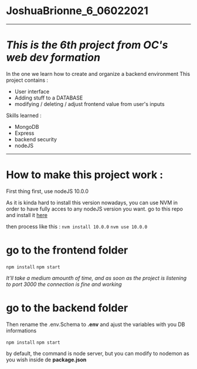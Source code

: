 # JoshuaBrionne_6_06022021
----------------------------------------------------------
***This is the 6th project from OC's web dev formation***
===

In the one we learn how to create and organize a backend environment
This project contains : 
- User interface
- Adding stuff to a DATABASE 
- modifying / deleting / adjust frontend value from user's inputs 


Skills learned : 
* MongoDB 
* Express
* backend security
* nodeJS

--------------------------------------------------------

How to make this project work : 
========

First thing first, use nodeJS 10.0.0

As it is kinda hard to install this version nowadays, you can use NVM in order to have fully acces to any nodeJS version you want. 
go to this repo and install it [here](https://github.com/coreybutler/nvm-windows)

then process like this : 
`nvm install 10.0.0`
`nvm use 10.0.0`

go to the frontend folder 
=====    
`npm install`
`npm start`

*It'll take a medium amounth of time, and as soon as the project is listening to port 3000 the connection is fine and working*

go to the backend folder 
=====
Then rename the .env.Schema to __.env__ and ajust the variables with you DB informations

`npm install`
`npm start`

by default, the command is node server, but you can modify to nodemon as you wish inside de __package.json__


